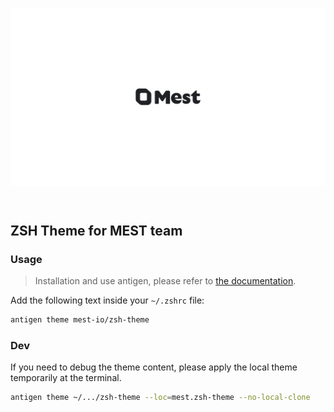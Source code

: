 <p align="center" width="650">
  <img align="center" width="650" src="https://raw.githubusercontent.com/mest-io/zsh-theme/main/logo.png" alt="mest">
</p>

<br />

## ZSH Theme for MEST team

### Usage

> Installation and use antigen, please refer to [the documentation](https://github.com/zsh-users/antigen#installation).

Add the following text inside your `~/.zshrc` file:

```bash
antigen theme mest-io/zsh-theme
```

### Dev

If you need to debug the theme content, please apply the local theme temporarily at the terminal.

```bash
antigen theme ~/.../zsh-theme --loc=mest.zsh-theme --no-local-clone
```
